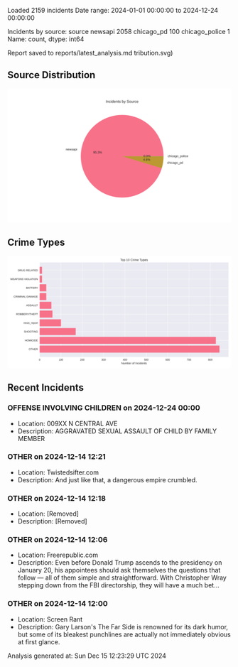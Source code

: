 
Loaded 2159 incidents
Date range: 2024-01-01 00:00:00 to 2024-12-24 00:00:00

Incidents by source:
source
newsapi           2058
chicago_pd         100
chicago_police       1
Name: count, dtype: int64

Report saved to reports/latest_analysis.md
tribution.svg)

## Source Distribution
![Source Distribution](images/source_distribution.svg)

## Crime Types
![Crime Types](images/crime_types.svg)

## Recent Incidents

### OFFENSE INVOLVING CHILDREN on 2024-12-24 00:00
- Location: 009XX N CENTRAL AVE
- Description: AGGRAVATED SEXUAL ASSAULT OF CHILD BY FAMILY MEMBER


### OTHER on 2024-12-14 12:21
- Location: Twistedsifter.com
- Description: And just like that, a dangerous empire crumbled.


### OTHER on 2024-12-14 12:18
- Location: [Removed]
- Description: [Removed]


### OTHER on 2024-12-14 12:06
- Location: Freerepublic.com
- Description: Even before Donald Trump ascends to the presidency on January 20, his appointees should ask themselves the questions that follow — all of them simple and straightforward. With Christopher Wray stepping down from the FBI directorship, they will have a much bet…


### OTHER on 2024-12-14 12:00
- Location: Screen Rant
- Description: Gary Larson's The Far Side is renowned for its dark humor, but some of its bleakest punchlines are actually not immediately obvious at first glance.

Analysis generated at: Sun Dec 15 12:23:29 UTC 2024
